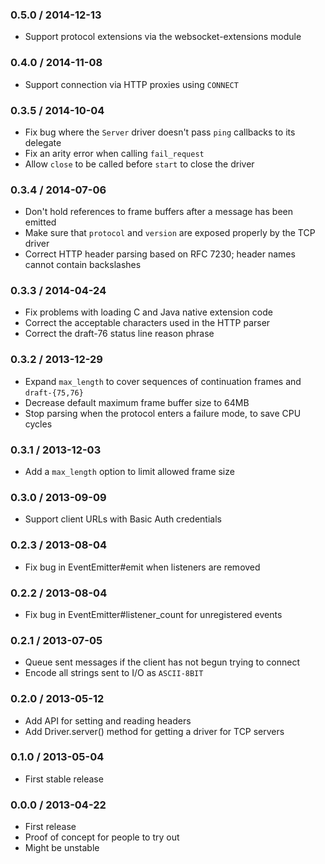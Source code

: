 ### 0.5.0 / 2014-12-13

* Support protocol extensions via the websocket-extensions module

### 0.4.0 / 2014-11-08

* Support connection via HTTP proxies using `CONNECT`

### 0.3.5 / 2014-10-04

* Fix bug where the `Server` driver doesn't pass `ping` callbacks to its delegate
* Fix an arity error when calling `fail_request`
* Allow `close` to be called before `start` to close the driver

### 0.3.4 / 2014-07-06

* Don't hold references to frame buffers after a message has been emitted
* Make sure that `protocol` and `version` are exposed properly by the TCP driver
* Correct HTTP header parsing based on RFC 7230; header names cannot contain backslashes

### 0.3.3 / 2014-04-24

* Fix problems with loading C and Java native extension code
* Correct the acceptable characters used in the HTTP parser
* Correct the draft-76 status line reason phrase

### 0.3.2 / 2013-12-29

* Expand `max_length` to cover sequences of continuation frames and `draft-{75,76}`
* Decrease default maximum frame buffer size to 64MB
* Stop parsing when the protocol enters a failure mode, to save CPU cycles

### 0.3.1 / 2013-12-03

* Add a `max_length` option to limit allowed frame size

### 0.3.0 / 2013-09-09

* Support client URLs with Basic Auth credentials

### 0.2.3 / 2013-08-04

* Fix bug in EventEmitter#emit when listeners are removed

### 0.2.2 / 2013-08-04

* Fix bug in EventEmitter#listener_count for unregistered events

### 0.2.1 / 2013-07-05

* Queue sent messages if the client has not begun trying to connect
* Encode all strings sent to I/O as `ASCII-8BIT`

### 0.2.0 / 2013-05-12

* Add API for setting and reading headers
* Add Driver.server() method for getting a driver for TCP servers

### 0.1.0 / 2013-05-04

* First stable release

### 0.0.0 / 2013-04-22

* First release
* Proof of concept for people to try out
* Might be unstable
